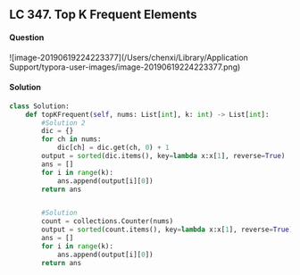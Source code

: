 ## LC 347. Top K Frequent Elements

#### Question

![image-20190619224223377](/Users/chenxi/Library/Application Support/typora-user-images/image-20190619224223377.png)



#### Solution

```python
class Solution:
    def topKFrequent(self, nums: List[int], k: int) -> List[int]:
    	#Solution 2
        dic = {}
        for ch in nums:
            dic[ch] = dic.get(ch, 0) + 1
        output = sorted(dic.items(), key=lambda x:x[1], reverse=True)
        ans = []
        for i in range(k):
            ans.append(output[i][0])
        return ans


        #Solution
        count = collections.Counter(nums)
        output = sorted(count.items(), key=lambda x:x[1], reverse=True)
        ans = []
        for i in range(k):
            ans.append(output[i][0])
        return ans
```

